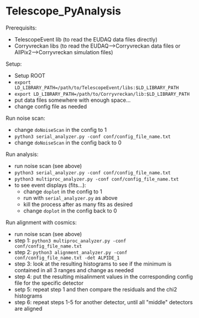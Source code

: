 # Telescope_PyAnalysis

Prerequisits:
- TelescopeEvent lib (to read the EUDAQ data files directly)
- Corryvreckan libs (to read the EUDAQ-->Corryvreckan data files or AllPix2-->Corryvreckan simulation files)

Setup:
- Setup ROOT
- `export LD_LIBRARY_PATH=/path/to/TelescopeEvent/libs:$LD_LIBRARY_PATH`
- `export LD_LIBRARY_PATH=/path/to/Corryvreckan/lib:$LD_LIBRARY_PATH`
- put data files somewhere with enough space...
- change config file as needed

Run noise scan:
- change `doNoiseScan` in the config to 1
- `python3 serial_analyzer.py -conf conf/config_file_name.txt`
- change `doNoiseScan` in the config back to 0

Run analysis:
- run noise scan (see above)
- `python3 serial_analyzer.py -conf conf/config_file_name.txt`
- `python3 multiproc_analyzer.py -conf conf/config_file_name.txt`
- to see event displays (fits...):
  - change `doplot` in the config to 1
  - run with `serial_analyzer.py` as above
  - kill the process after as many fits as desired
  - change `doplot` in the config back to 0

Run alignment with cosmics:
- run noise scan (see above)
- step 1: `python3 multiproc_analyzer.py -conf conf/config_file_name.txt`
- step 2: `python3 alignment_analyzer.py -conf conf/config_file_name.txt -det ALPIDE_1`
- step 3: look at the resulting histograms to see if the minimum is contained in all 3 ranges and change as needed
- step 4: put the resulting misalinment values in the corresponding config file for the specific detector
- setp 5: repeat step 1 and then compare the residuals and the chi2 histograms
- step 6: repeat steps 1-5 for another detector, until all "middle" detectors are aligned
